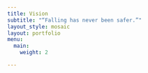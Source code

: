 ```yaml
---
title: Vision
subtitle: "“Falling has never been safer.”"
layout_style: mosaic
layout: portfolio
menu:
  main:
    weight: 2

---
```

